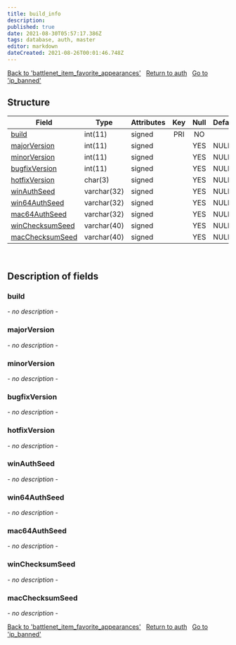 ```yaml
---
title: build_info
description: 
published: true
date: 2021-08-30T05:57:17.386Z
tags: database, auth, master
editor: markdown
dateCreated: 2021-08-26T00:01:46.748Z
---
```


<a href="https://trinitycore.info/de/database/master/auth/battlenet_item_favorite_appearances" class="mt-5 v-btn v-btn--depressed v-btn--flat v-btn--outlined theme--light v-size--default darkblue--text text--lighten-3"><span class="v-btn__content"><i aria-hidden="true" class="v-icon notranslate v-icon--left mdi mdi-arrow-left theme--light"></i><span>Back to 'battlenet_item_favorite_appearances'</span></span></a>&nbsp;&nbsp;&nbsp;<a href="https://trinitycore.info/de/database/master/auth/home" class="mt-5 v-btn v-btn--depressed v-btn--flat v-btn--outlined theme--light v-size--default darkblue--text text--lighten-3"><span class="v-btn__content"><i aria-hidden="true" class="v-icon notranslate v-icon--left mdi mdi-home-outline theme--light"></i><span>Return to auth</span></span></a>&nbsp;&nbsp;&nbsp;<a href="https://trinitycore.info/de/database/master/auth/ip_banned" class="mt-5 v-btn v-btn--depressed v-btn--flat v-btn--outlined theme--light v-size--default darkblue--text text--lighten-3"><span class="v-btn__content"><span>Go to 'ip_banned'</span><i aria-hidden="true" class="v-icon notranslate v-icon--right mdi mdi-arrow-right theme--light"></i></span></a>

## Structure

| Field | Type | Attributes | Key | Null | Default | Extra | Comment |
|---|---|---|:---:|:---:|---|---|---|
[build](#build) | int(11) | signed | PRI | NO |  |  |  |
[majorVersion](#majorVersion) | int(11) | signed |  | YES | NULL |  |  |
[minorVersion](#minorVersion) | int(11) | signed |  | YES | NULL |  |  |
[bugfixVersion](#bugfixVersion) | int(11) | signed |  | YES | NULL |  |  |
[hotfixVersion](#hotfixVersion) | char(3) | signed |  | YES | NULL |  |  |
[winAuthSeed](#winAuthSeed) | varchar(32) | signed |  | YES | NULL |  |  |
[win64AuthSeed](#win64AuthSeed) | varchar(32) | signed |  | YES | NULL |  |  |
[mac64AuthSeed](#mac64AuthSeed) | varchar(32) | signed |  | YES | NULL |  |  |
[winChecksumSeed](#winChecksumSeed) | varchar(40) | signed |  | YES | NULL |  |  |
[macChecksumSeed](#macChecksumSeed) | varchar(40) | signed |  | YES | NULL |  |  |

&nbsp;
## Description of fields

### build   
*- no description -*
&nbsp;
    
### majorVersion  
*- no description -*
&nbsp;

### minorVersion
*- no description -*
&nbsp;

### bugfixVersion
*- no description -*
&nbsp;

### hotfixVersion
*- no description -*
&nbsp;

### winAuthSeed
*- no description -*
&nbsp;

### win64AuthSeed
*- no description -*
&nbsp;

### mac64AuthSeed
*- no description -*
&nbsp;

### winChecksumSeed
*- no description -*
&nbsp;

### macChecksumSeed
*- no description -*
&nbsp;

<a href="https://trinitycore.info/de/database/master/auth/battlenet_item_favorite_appearances" class="mt-5 v-btn v-btn--depressed v-btn--flat v-btn--outlined theme--light v-size--default darkblue--text text--lighten-3"><span class="v-btn__content"><i aria-hidden="true" class="v-icon notranslate v-icon--left mdi mdi-arrow-left theme--light"></i><span>Back to 'battlenet_item_favorite_appearances'</span></span></a>&nbsp;&nbsp;&nbsp;<a href="https://trinitycore.info/de/database/master/auth/home" class="mt-5 v-btn v-btn--depressed v-btn--flat v-btn--outlined theme--light v-size--default darkblue--text text--lighten-3"><span class="v-btn__content"><i aria-hidden="true" class="v-icon notranslate v-icon--left mdi mdi-home-outline theme--light"></i><span>Return to auth</span></span></a>&nbsp;&nbsp;&nbsp;<a href="https://trinitycore.info/de/database/master/auth/ip_banned" class="mt-5 v-btn v-btn--depressed v-btn--flat v-btn--outlined theme--light v-size--default darkblue--text text--lighten-3"><span class="v-btn__content"><span>Go to 'ip_banned'</span><i aria-hidden="true" class="v-icon notranslate v-icon--right mdi mdi-arrow-right theme--light"></i></span></a>